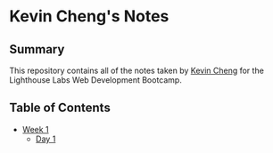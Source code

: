 # Kevin Cheng's Notes

## Summary 

This repository contains all of the notes taken by [Kevin Cheng](https://github.com/kzcheng/) for the Lighthouse Labs Web Development Bootcamp.

## Table of Contents

* [Week 1](/w1/)
  * [Day 1](/w1/d1/)